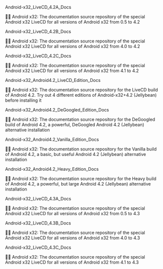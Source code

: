 
Android-x32_LiveCD_4.2A_Docs

🤖️📖️ Android x32: The documentation source repository of the special Android x32 LiveCD for all versions of Android x32 from 0.5 to 4.2

Android-x32_LiveCD_4.2B_Docs

🤖️📖️ Android x32: The documentation source repository of the special Android x32 LiveCD for all versions of Android x32 from 4.0 to 4.2

Android-x32_LiveCD_4.2C_Docs

🤖️📖️ Android x32: The documentation source repository of the special Android x32 LiveCD for all versions of Android x32 from 4.1 to 4.2

Android-x32_Android4.2_LiveCD_Edition_Docs

🤖️📖️ Android x32: The documentation source repository for the LiveCD build of Android 4.2. Try out 4 different editions of Android-x32+4.2 (Jellybean) before installing it 

Android-x32_Android4.2_DeGoogled_Edition_Docs

🤖️📖️ Android x32: The documentation source repository for the DeGoogled build of Android 4.2, a powerful, DeGoogled Android 4.2 (Jellybean) alternative installation 

Android-x32_Android4.2_Vanilla_Edition_Docs

🤖️📖️ Android x32: The documentation source repository for the Vanilla build of Android 4.2, a basic, but useful Android 4.2 (Jellybean) alternative installation

Android-x32_Android4.2_Heavy_Edition_Docs

🤖️📖️ Android x32: The documentation source repository for the Heavy build of Android 4.2, a powerful, but large Android 4.2 (Jellybean) alternative installation

Android-x32_LiveCD_4.3A_Docs

🤖️📖️ Android x32: The documentation source repository of the special Android x32 LiveCD for all versions of Android x32 from 0.5 to 4.3

Android-x32_LiveCD_4.3B_Docs

🤖️📖️ Android x32: The documentation source repository of the special Android x32 LiveCD for all versions of Android x32 from 4.0 to 4.3

Android-x32_LiveCD_4.3C_Docs

🤖️📖️ Android x32: The documentation source repository of the special Android x32 LiveCD for all versions of Android x32 from 4.1 to 4.3

